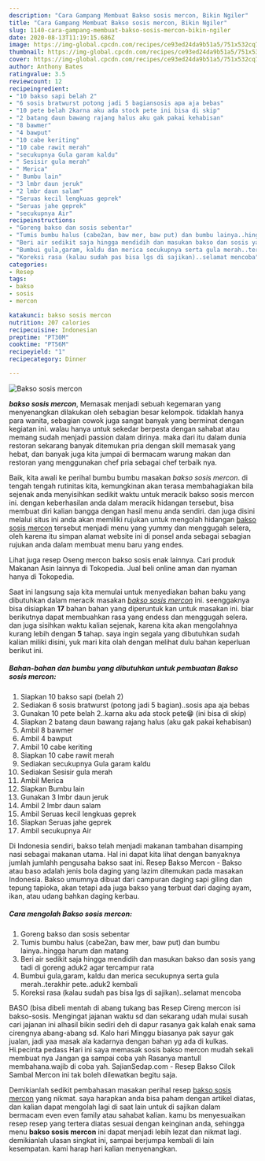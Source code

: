 ```yaml
---
description: "Cara Gampang Membuat Bakso sosis mercon, Bikin Ngiler"
title: "Cara Gampang Membuat Bakso sosis mercon, Bikin Ngiler"
slug: 1140-cara-gampang-membuat-bakso-sosis-mercon-bikin-ngiler
date: 2020-08-13T11:19:15.686Z
image: https://img-global.cpcdn.com/recipes/ce93ed24da9b51a5/751x532cq70/bakso-sosis-mercon-foto-resep-utama.jpg
thumbnail: https://img-global.cpcdn.com/recipes/ce93ed24da9b51a5/751x532cq70/bakso-sosis-mercon-foto-resep-utama.jpg
cover: https://img-global.cpcdn.com/recipes/ce93ed24da9b51a5/751x532cq70/bakso-sosis-mercon-foto-resep-utama.jpg
author: Anthony Bates
ratingvalue: 3.5
reviewcount: 12
recipeingredient:
- "10 bakso sapi belah 2"
- "6 sosis bratwurst potong jadi 5 bagiansosis apa aja bebas"
- "10 pete belah 2karna aku ada stock pete ini bisa di skip"
- "2 batang daun bawang rajang halus aku gak pakai kehabisan"
- "8 bawmer"
- "4 bawput"
- "10 cabe keriting"
- "10 cabe rawit merah"
- "secukupnya Gula garam kaldu"
- " Sesisir gula merah"
- " Merica"
- " Bumbu lain"
- "3 lmbr daun jeruk"
- "2 lmbr daun salam"
- "Seruas kecil lengkuas geprek"
- "Seruas jahe geprek"
- "secukupnya Air"
recipeinstructions:
- "Goreng bakso dan sosis sebentar"
- "Tumis bumbu halus (cabe2an, baw mer, baw put) dan bumbu lainya..hingga harum dan matang"
- "Beri air sedikit saja hingga mendidih dan masukan bakso dan sosis yang tadi di goreng aduk2 agar tercampur rata"
- "Bumbui gula,garam, kaldu dan merica secukupnya serta gula merah..terakhir pete..aduk2 kembali"
- "Koreksi rasa (kalau sudah pas bisa lgs di sajikan)..selamat mencoba"
categories:
- Resep
tags:
- bakso
- sosis
- mercon

katakunci: bakso sosis mercon 
nutrition: 207 calories
recipecuisine: Indonesian
preptime: "PT30M"
cooktime: "PT56M"
recipeyield: "1"
recipecategory: Dinner

---
```



![Bakso sosis mercon](https://img-global.cpcdn.com/recipes/ce93ed24da9b51a5/751x532cq70/bakso-sosis-mercon-foto-resep-utama.jpg)

<b><i>bakso sosis mercon</i></b>, Memasak menjadi sebuah kegemaran yang menyenangkan dilakukan oleh sebagian besar kelompok. tidaklah hanya para wanita, sebagian cowok juga sangat banyak yang berminat dengan kegiatan ini. walau hanya untuk sekedar berpesta dengan sahabat atau memang sudah menjadi passion dalam dirinya. maka dari itu dalam dunia restoran sekarang banyak ditemukan pria dengan skill memasak yang hebat, dan banyak juga kita jumpai di bermacam warung makan dan restoran yang menggunakan chef pria sebagai chef terbaik nya.

Baik, kita awali ke perihal bumbu bumbu masakan <i>bakso sosis mercon</i>. di tengah tengah rutinitas kita, kemungkinan akan terasa membahagiakan bila sejenak anda menyisihkan sedikit waktu untuk meracik bakso sosis mercon ini. dengan keberhasilan anda dalam meracik hidangan tersebut, bisa membuat diri kalian bangga dengan hasil menu anda sendiri. dan juga disini melalui situs ini anda akan memiliki rujukan untuk mengolah hidangan <u>bakso sosis mercon</u> tersebut menjadi menu yang yummy dan menggugah selera, oleh karena itu simpan alamat website ini di ponsel anda sebagai sebagian rujukan anda dalam membuat menu baru yang endes.

Lihat juga resep Oseng mercon bakso sosis enak lainnya. Cari produk Makanan Asin lainnya di Tokopedia. Jual beli online aman dan nyaman hanya di Tokopedia.


Saat ini langsung saja kita memulai untuk menyediakan bahan baku yang dibutuhkan dalam meracik masakan <u><i>bakso sosis mercon</i></u> ini. seenggaknya bisa disiapkan <b>17</b> bahan bahan yang diperuntuk kan untuk masakan ini. biar berikutnya dapat membuahkan rasa yang endess dan menggugah selera. dan juga sisihkan waktu kalian sejenak, karena kita akan mengolahnya kurang lebih dengan <b>5</b> tahap. saya ingin segala yang dibutuhkan sudah kalian miliki disini, yuk mari kita olah dengan melihat dulu bahan keperluan berikut ini.

<!--inarticleads1-->

##### Bahan-bahan dan bumbu yang dibutuhkan untuk pembuatan Bakso sosis mercon:

1. Siapkan 10 bakso sapi (belah 2)
1. Sediakan 6 sosis bratwurst (potong jadi 5 bagian)..sosis apa aja bebas
1. Gunakan 10 pete belah 2..karna aku ada stock pete😁 (ini bisa di skip)
1. Siapkan 2 batang daun bawang rajang halus (aku gak pakai kehabisan)
1. Ambil 8 bawmer
1. Ambil 4 bawput
1. Ambil 10 cabe keriting
1. Siapkan 10 cabe rawit merah
1. Sediakan secukupnya Gula garam kaldu
1. Sediakan  Sesisir gula merah
1. Ambil  Merica
1. Siapkan  Bumbu lain
1. Gunakan 3 lmbr daun jeruk
1. Ambil 2 lmbr daun salam
1. Ambil Seruas kecil lengkuas geprek
1. Siapkan Seruas jahe geprek
1. Ambil secukupnya Air


Di Indonesia sendiri, bakso telah menjadi makanan tambahan disamping nasi sebagai makanan utama. Hal ini dapat kita lihat dengan banyaknya jumlah jumlahh pengusaha bakso saat ini. Resep Bakso Mercon - Bakso atau baso adalah jenis bola daging yang lazim ditemukan pada masakan Indonesia. Bakso umumnya dibuat dari campuran daging sapi giling dan tepung tapioka, akan tetapi ada juga bakso yang terbuat dari daging ayam, ikan, atau udang bahkan daging kerbau. 

<!--inarticleads2-->

##### Cara mengolah Bakso sosis mercon:

1. Goreng bakso dan sosis sebentar
1. Tumis bumbu halus (cabe2an, baw mer, baw put) dan bumbu lainya..hingga harum dan matang
1. Beri air sedikit saja hingga mendidih dan masukan bakso dan sosis yang tadi di goreng aduk2 agar tercampur rata
1. Bumbui gula,garam, kaldu dan merica secukupnya serta gula merah..terakhir pete..aduk2 kembali
1. Koreksi rasa (kalau sudah pas bisa lgs di sajikan)..selamat mencoba


BASO (bisa dibeli mentah di abang tukang bas Resep Cireng mercon isi bakso-sosis. Mengingat jajanan waktu sd dan sekarang udah mulai susah cari jajanan ini alhasil bikin sediri deh di dapur rasanya gak kalah enak sama cirengnya abang-abang sd. Kalo hari Minggu biasanya pak sayur gak jualan, jadi yaa masak ala kadarnya dengan bahan yg ada di kulkas. Hi.pecinta pedass Hari ini saya memasak sosis bakso mercon mudah sekali membuat nya Jangan ga sampai coba yah Rasanya mantull membahana.wajib di coba yah. SajianSedap.com - Resep Bakso Cilok Sambal Mercon ini tak boleh dilewatkan begitu saja. 

Demikianlah sedikit pembahasan masakan perihal resep <u>bakso sosis mercon</u> yang nikmat. saya harapkan anda bisa paham dengan artikel diatas, dan kalian dapat mengolah lagi di saat lain untuk di sajikan dalam bermacam even even family atau sahabat kalian. kamu bs menyesuaikan resep resep yang tertera diatas sesuai dengan keinginan anda, sehingga menu <b>bakso sosis mercon</b> ini dapat menjadi lebih lezat dan nikmat lagi. demikianlah ulasan singkat ini, sampai berjumpa kembali di lain kesempatan. kami harap hari kalian menyenangkan.
